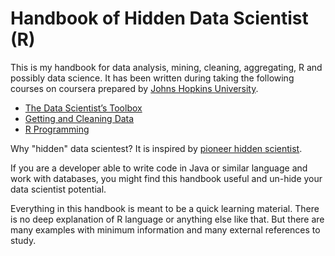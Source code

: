 # Handbook of Hidden Data Scientist \(R\)

This is my handbook for data analysis, mining, cleaning, aggregating, R and possibly data science. It has been written during taking the following courses on coursera prepared by [Johns Hopkins University](https://www.coursera.org/jhu).

* [The Data Scientist’s Toolbox](https://www.coursera.org/course/datascitoolbox)
* [Getting and Cleaning Data](https://www.coursera.org/course/getdata)
* [R Programming](https://www.coursera.org/course/rprog)

Why "hidden" data scientest? It is inspired by [pioneer hidden scientist](https://www.youtube.com/watch?v=vw1tkFSRSTM).

If you are a developer able to write code in Java or similar language and work with databases, you might find this handbook useful and un-hide your data scientist potential.

Everything in this handbook is meant to be a quick learning material. There is no deep explanation of R language or anything else like that. But there are many examples with minimum information and many external references to study.

